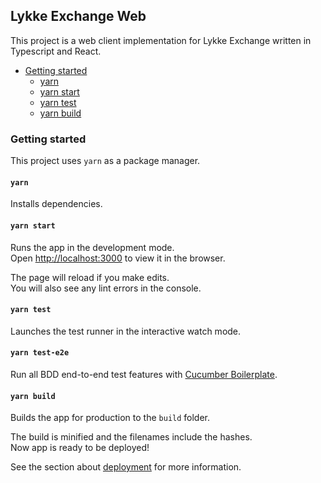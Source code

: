 ## Lykke Exchange Web

This project is a web client implementation for Lykke Exchange written in Typescript and React.

- [Getting started](#getting-started)
  - [yarn](#yarn)
  - [yarn start](#yarn-start)
  - [yarn test](#yarn-test)
  - [yarn build](#yarn-build)

### Getting started

This project uses `yarn` as a package manager.

#### `yarn`

Installs dependencies.

#### `yarn start`

Runs the app in the development mode.<br>
Open [http://localhost:3000](http://localhost:3000) to view it in the browser.

The page will reload if you make edits.<br>
You will also see any lint errors in the console.

#### `yarn test`

Launches the test runner in the interactive watch mode.

#### `yarn test-e2e`

Run all BDD end-to-end test features with [Cucumber Boilerplate](https://github.com/webdriverio/cucumber-boilerplate).

#### `yarn build`

Builds the app for production to the `build` folder.

The build is minified and the filenames include the hashes.<br>
Now app is ready to be deployed!

See the section about [deployment](#deployment) for more information.
